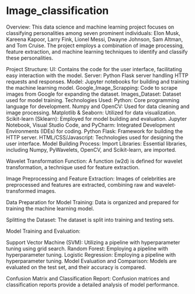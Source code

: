 # Image_classification



Overview:
This data science and machine learning project focuses on classifying personalities among seven prominent individuals: Elon Musk, Kareena Kapoor, Larry Fink, Lionel Messi, Dwayne Johnson, Sam Altman, and Tom Cruise. The project employs a combination of image processing, feature extraction, and machine learning techniques to identify and classify these personalities.

Project Structure:
UI: Contains the code for the user interface, facilitating easy interaction with the model.
Server: Python Flask server handling HTTP requests and responses.
Model: Jupyter notebooks for building and training the machine learning model.
Google_Image_Scrapping: Code to scrape images from Google for expanding the dataset.
Images_Dataset: Dataset used for model training.
Technologies Used:
Python: Core programming language for development.
Numpy and OpenCV: Used for data cleaning and image processing.
Matplotlib & Seaborn: Utilized for data visualization.
Scikit-learn (Sklearn): Employed for model building and evaluation.
Jupyter Notebook, Visual Studio Code, and PyCharm: Integrated Development Environments (IDEs) for coding.
Python Flask: Framework for building the HTTP server.
HTML/CSS/Javascript: Technologies used for designing the user interface.
Model Building Process:
Import Libraries: Essential libraries, including Numpy, PyWavelets, OpenCV, and Scikit-learn, are imported.

Wavelet Transformation Function: A function (w2d) is defined for wavelet transformation, a technique used for feature extraction.

Image Preprocessing and Feature Extraction: Images of celebrities are preprocessed and features are extracted, combining raw and wavelet-transformed images.

Data Preparation for Model Training: Data is organized and prepared for training the machine learning model.

Splitting the Dataset: The dataset is split into training and testing sets.

Model Training and Evaluation:

Support Vector Machine (SVM): Utilizing a pipeline with hyperparameter tuning using grid search.
Random Forest: Employing a pipeline with hyperparameter tuning.
Logistic Regression: Employing a pipeline with hyperparameter tuning.
Model Evaluation and Comparison: Models are evaluated on the test set, and their accuracy is compared.

Confusion Matrix and Classification Report: Confusion matrices and classification reports provide a detailed analysis of model performance.
